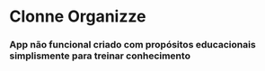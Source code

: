 # Clonne Organizze
### App não funcional criado com propósitos educacionais simplismente para treinar conhecimento
